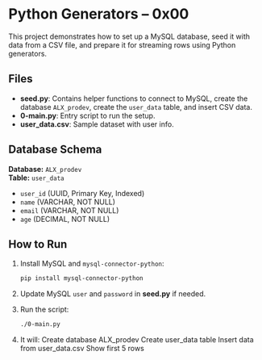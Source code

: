 # Python Generators – 0x00

This project demonstrates how to set up a MySQL database, seed it with data from a CSV file, and prepare it for streaming rows using Python generators.

## Files
- **seed.py**: Contains helper functions to connect to MySQL, create the database `ALX_prodev`, create the `user_data` table, and insert CSV data.
- **0-main.py**: Entry script to run the setup.
- **user_data.csv**: Sample dataset with user info.

## Database Schema
**Database:** `ALX_prodev`  
**Table:** `user_data`
- `user_id` (UUID, Primary Key, Indexed)
- `name` (VARCHAR, NOT NULL)
- `email` (VARCHAR, NOT NULL)
- `age` (DECIMAL, NOT NULL)

## How to Run
1. Install MySQL and `mysql-connector-python`:
   ```bash
   pip install mysql-connector-python
2. Update MySQL `user` and `password` in **seed.py** if needed.  

3. Run the script:
   ```bash
   ./0-main.py
4. It will:
    Create database ALX_prodev
    Create user_data table
    Insert data from user_data.csv
    Show first 5 rows